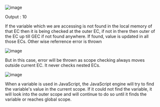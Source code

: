 ![image](https://user-images.githubusercontent.com/72781278/206394413-1f37f516-4e54-42bd-b342-8394868861eb.png)

Output : 10

If the variable which we are accessing is not found in the local memory of that EC
then it is being checked at the outer EC, if not in there then outer of the EC
up till GEC if not found anywhere.
If found, value is updated in all those ECs.
Other wise referrence error is thrown


![image](https://user-images.githubusercontent.com/72781278/206394879-41602e5e-29a4-4b9f-8a4d-f749434eea56.png)

But in this case, error will be thrown as scope checking always moves outside current EC.
It never checks nested ECs.

![image](https://user-images.githubusercontent.com/72781278/206396076-c0b261f2-9328-4fdb-8988-9d933ff16f78.png)

When a variable is used in JavaScript, the JavaScript engine will try to find the variable's value in 
the current scope. If it could not find the variable, it will look into the outer scope and will 
continue to do so until it finds the variable or reaches global scope.
